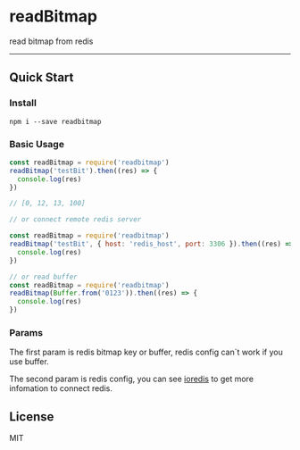 # readBitmap
read bitmap from redis 

---

## Quick Start

### Install
`npm i --save readbitmap`

### Basic Usage

```js
const readBitmap = require('readbitmap')
readBitmap('testBit').then((res) => {
  console.log(res)
})

// [0, 12, 13, 100]

// or connect remote redis server

const readBitmap = require('readbitmap')
readBitmap('testBit', { host: 'redis_host', port: 3306 }).then((res) => {
  console.log(res)
})

// or read buffer
const readBitmap = require('readbitmap')
readBitmap(Buffer.from('0123')).then((res) => {
  console.log(res)
})
```

### Params

The first param is redis bitmap key or buffer, redis config can`t work if you use buffer.

The second param is redis config, you can see [ioredis](https://github.com/luin/ioredis#connect-to-redis) to get more infomation to connect redis.

## License
MIT


